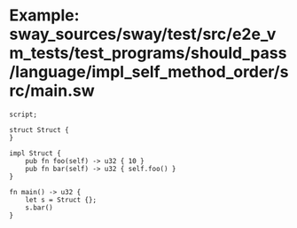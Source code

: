 # Example: sway_sources/sway/test/src/e2e_vm_tests/test_programs/should_pass/language/impl_self_method_order/src/main.sw

```sway
script;

struct Struct {
}

impl Struct {
    pub fn foo(self) -> u32 { 10 }
    pub fn bar(self) -> u32 { self.foo() }
}

fn main() -> u32 {
    let s = Struct {};
    s.bar()
}

```
